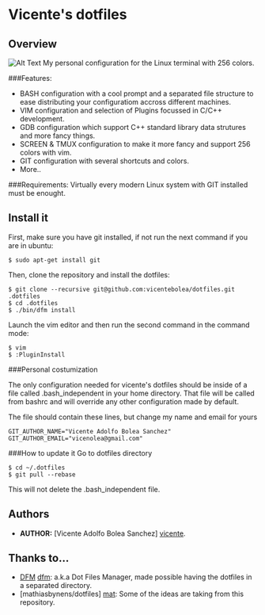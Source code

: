 # Vicente's dotfiles

## Overview

![Alt Text](https://raw.github.com/vicentebolea/dotfiles/master/screenshot.gif "ScreenShot")
My personal configuration for the Linux terminal with 256 colors.

###Features:
 - BASH configuration with a cool prompt and a separated file structure to ease distributing your configuratiom accross different machines.
 - VIM configuration and selection of Plugins focussed in C/C++ development. 
 - GDB configuration which support C++ standard library data strutures and more fancy things.
 - SCREEN & TMUX configuration to make it more fancy and support 256 colors with vim.
 - GIT configuration with several shortcuts and colors.
 - More..

###Requirements: 
Virtually every modern Linux system with GIT installed must be enought. 

## Install it
First, make sure you have git installed, if not run the next command if you are in ubuntu:

    $ sudo apt-get install git

Then, clone the repository and install the dotfiles:

    $ git clone --recursive git@github.com:vicentebolea/dotfiles.git .dotfiles
    $ cd .dotfiles
    $ ./bin/dfm install  

Launch the vim editor and then run the second command in the command mode:

    $ vim
    $ :PluginInstall

###Personal costumization

The only configuration needed for vicente's dotfiles should be inside of a file 
called .bash_independent in your home directory. That file will be called from 
bashrc and will override any other configuration made by default.

The file should contain these lines, but change my name and email for yours

    GIT_AUTHOR_NAME="Vicente Adolfo Bolea Sanchez"
    GIT_AUTHOR_EMAIL="vicenolea@gmail.com"

###How to update it
Go to dotfiles directory

    $ cd ~/.dotfiles
    $ git pull --rebase

This will not delete the .bash_independent file.

## Authors
 - __AUTHOR:__ [Vicente Adolfo Bolea Sanchez] [vicente].

## Thanks to...
 - [DFM] [dfm]:                    a.k.a Dot Files Manager, made possible having the dotfiles in a separated directory.
 - [mathiasbynens/dotfiles] [mat]: Some of the ideas are taking from this repository.

<!-- Links -->
[dfm]:     https://github.com/justone/dfm
[mat]:     https://github.com/mathiasbynens/dotfiles
[vicente]: https://github.com/vicentebolea
[dicl]:    http://dicl.unist.ac.kr
